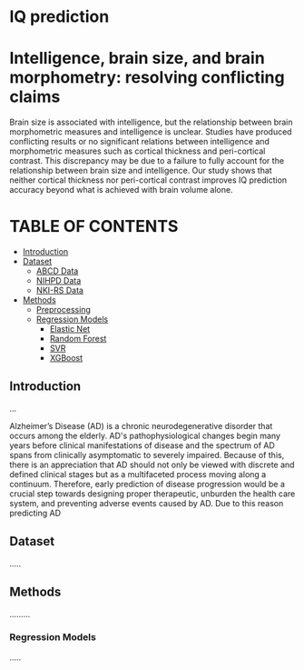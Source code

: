 # IQ prediction

# Intelligence, brain size, and brain morphometry: resolving conflicting claims


Brain size is associated with intelligence, but the relationship between brain morphometric measures and intelligence is unclear. Studies have produced conflicting results or no significant relations between intelligence and morphometric measures such as cortical thickness and peri-cortical contrast. This discrepancy may be due to a failure to fully account for the relationship between brain size and intelligence. Our study shows that neither cortical thickness nor peri-cortical contrast improves IQ prediction accuracy beyond what is achieved with brain volume alone.

**TABLE OF CONTENTS**
===================================
- [Introduction](#introduction)
- [Dataset](#dataset)
  - [ABCD Data](/Dataset/ABCD%20Data/)
  - [NIHPD Data](/Dataset/NIHPD%20Data/)
  - [NKI-RS Data](/Dataset/NKI-RS%20Data/)
- [Methods](#methods)
  - [Preprocessing](#preprocessing)
  - [Regression Models](#regression-models)
    - [Elastic Net](/Regression%20Models/Elastic%20Net/)
    - [Random Forest](/Regression%20Models/Random%20Forest/)
    - [SVR](/Regression%20Models/SVR/)
    - [XGBoost](/Regression%20Models/XGBoost/)


## Introduction

...

Alzheimer’s Disease (AD) is a chronic neurodegenerative disorder that occurs among the elderly. AD's pathophysiological changes begin many years before clinical manifestations of disease and the spectrum of AD spans from clinically asymptomatic to severely impaired. Because of this, there is an appreciation that AD should not only be viewed with discrete and defined clinical stages but as a multifaceted process moving along a continuum. Therefore, early prediction of disease progression would be a crucial step towards designing proper therapeutic, unburden the health care system, and preventing adverse events caused by AD. Due to this reason predicting AD

## Dataset

.....
## Methods

.........

### Regression Models

.....
